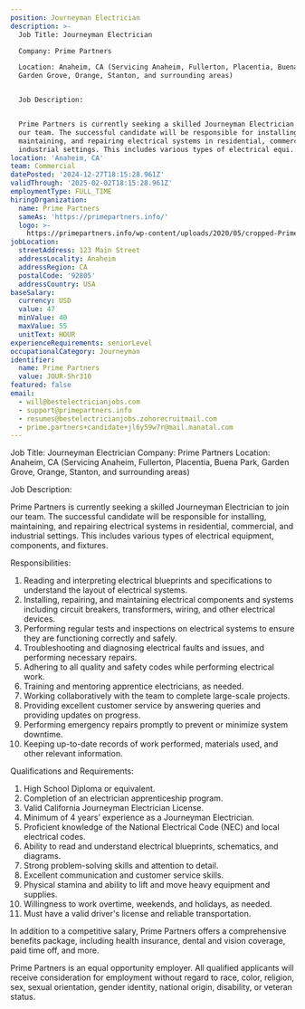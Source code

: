 ```yaml
---
position: Journeyman Electrician
description: >-
  Job Title: Journeyman Electrician

  Company: Prime Partners

  Location: Anaheim, CA (Servicing Anaheim, Fullerton, Placentia, Buena Park,
  Garden Grove, Orange, Stanton, and surrounding areas)


  Job Description:


  Prime Partners is currently seeking a skilled Journeyman Electrician to join
  our team. The successful candidate will be responsible for installing,
  maintaining, and repairing electrical systems in residential, commercial, and
  industrial settings. This includes various types of electrical equi...
location: 'Anaheim, CA'
team: Commercial
datePosted: '2024-12-27T18:15:28.961Z'
validThrough: '2025-02-02T18:15:28.961Z'
employmentType: FULL_TIME
hiringOrganization:
  name: Prime Partners
  sameAs: 'https://primepartners.info/'
  logo: >-
    https://primepartners.info/wp-content/uploads/2020/05/cropped-Prime-Partners-Logo-NO-BG-1-1.png
jobLocation:
  streetAddress: 123 Main Street
  addressLocality: Anaheim
  addressRegion: CA
  postalCode: '92805'
  addressCountry: USA
baseSalary:
  currency: USD
  value: 47
  minValue: 40
  maxValue: 55
  unitText: HOUR
experienceRequirements: seniorLevel
occupationalCategory: Journeyman
identifier:
  name: Prime Partners
  value: JOUR-5hr310
featured: false
email:
  - will@bestelectricianjobs.com
  - support@primepartners.info
  - resumes@bestelectricianjobs.zohorecruitmail.com
  - prime.partners+candidate+jl6y59w7r@mail.manatal.com
---
```




Job Title: Journeyman Electrician
Company: Prime Partners
Location: Anaheim, CA (Servicing Anaheim, Fullerton, Placentia, Buena Park, Garden Grove, Orange, Stanton, and surrounding areas)

Job Description:

Prime Partners is currently seeking a skilled Journeyman Electrician to join our team. The successful candidate will be responsible for installing, maintaining, and repairing electrical systems in residential, commercial, and industrial settings. This includes various types of electrical equipment, components, and fixtures. 

Responsibilities:

1. Reading and interpreting electrical blueprints and specifications to understand the layout of electrical systems.
2. Installing, repairing, and maintaining electrical components and systems including circuit breakers, transformers, wiring, and other electrical devices.
3. Performing regular tests and inspections on electrical systems to ensure they are functioning correctly and safely.
4. Troubleshooting and diagnosing electrical faults and issues, and performing necessary repairs.
5. Adhering to all quality and safety codes while performing electrical work.
6. Training and mentoring apprentice electricians, as needed.
7. Working collaboratively with the team to complete large-scale projects.
8. Providing excellent customer service by answering queries and providing updates on progress.
9. Performing emergency repairs promptly to prevent or minimize system downtime.
10. Keeping up-to-date records of work performed, materials used, and other relevant information.

Qualifications and Requirements:

1. High School Diploma or equivalent.
2. Completion of an electrician apprenticeship program.
3. Valid California Journeyman Electrician License.
4. Minimum of 4 years’ experience as a Journeyman Electrician.
5. Proficient knowledge of the National Electrical Code (NEC) and local electrical codes.
6. Ability to read and understand electrical blueprints, schematics, and diagrams.
7. Strong problem-solving skills and attention to detail.
8. Excellent communication and customer service skills.
9. Physical stamina and ability to lift and move heavy equipment and supplies.
10. Willingness to work overtime, weekends, and holidays, as needed.
11. Must have a valid driver's license and reliable transportation.

In addition to a competitive salary, Prime Partners offers a comprehensive benefits package, including health insurance, dental and vision coverage, paid time off, and more.

Prime Partners is an equal opportunity employer. All qualified applicants will receive consideration for employment without regard to race, color, religion, sex, sexual orientation, gender identity, national origin, disability, or veteran status.

